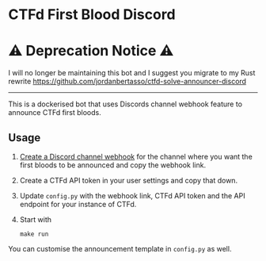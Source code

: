 # CTFd First Blood Discord

# ⚠️ Deprecation Notice ⚠️
I will no longer be maintaining this bot and I suggest you migrate to my Rust rewrite https://github.com/jordanbertasso/ctfd-solve-announcer-discord

---

This is a dockerised bot that uses Discords channel webhook feature to announce CTFd first bloods.

## Usage
1. [Create a Discord channel webhook](https://support.discord.com/hc/en-us/articles/228383668-Intro-to-Webhooks) for the channel where you want the first bloods to be announced and copy the webhook link.

2. Create a CTFd API token in your user settings and copy that down.

3. Update `config.py` with the webhook link, CTFd API token and the API endpoint for your instance of CTFd.

4. Start with
    ```
    make run
    ```

You can customise the announcement template in `config.py` as well.
